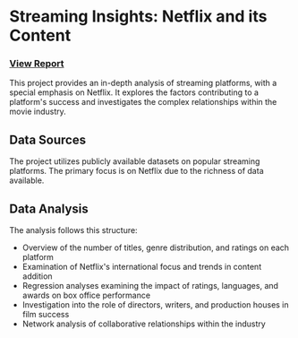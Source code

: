 # Streaming Insights: Netflix and its Content
### [View Report](https://soumen02.github.io/Data-Analysis-Netflix/)
This project provides an in-depth analysis of streaming platforms, with a special emphasis on Netflix. It explores the factors contributing to a platform's success and investigates the complex relationships within the movie industry.

## Data Sources
The project utilizes publicly available datasets on popular streaming platforms. The primary focus is on Netflix due to the richness of data available.

## Data Analysis
The analysis follows this structure:

- Overview of the number of titles, genre distribution, and ratings on each platform
- Examination of Netflix's international focus and trends in content addition
- Regression analyses examining the impact of ratings, languages, and awards on box office performance
- Investigation into the role of directors, writers, and production houses in film success
- Network analysis of collaborative relationships within the industry

